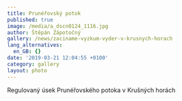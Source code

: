 ```yaml
---
title: Prunéřovský potok
published: true
image: /media/a_dscn0124_1116.jpg
author: Štěpán Zápotočný
gallery: /news/zaciname-vyzkum-vyder-v-krusnych-horach
lang_alternatives:
  en_GB: {}
date: '2019-03-21 12:04:55 +0100'
category: gallery
layout: photo
---
```

Regulovaný úsek Prunéřovského potoka v Krušných horách
